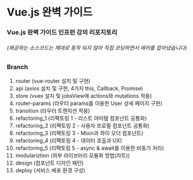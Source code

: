 # Vue.js 완벽 가이드

### Vue.js 완벽 가이드 인프런 강의 리포지토리

###### (제공하는 소스코드는 제대로 동작 되지 않아 직접 코딩하면서 에러를 잡아냈습니다)



### Branch
1. router (vue-router 설치 및 구현)
2. api (axios 설치 및 구현, 4가지 this, Callback, Promise)
3. store (vuex 설치 및 jobsView에 actions와 mutations 적용)
4. router-params (라우터 params를 이용한 User 상세 페이지 구현)
5. transition (라우터 트랜지션 적용)
6. refactoring_1 (리팩토링 1 - 리스트 아이템 컴포넌트 공통화)
7. refactoring_2 (리팩토링 2 - 사용자 프로필 컴포넌트 공통화)
8. refactoring_3 (리팩토링 3 - Mixin과 하이 오더 컴포넌트)
9. refactoring_4 (리팩토링 4 - 데이터 호출과 UX)
10. refactoring_5 (리팩토링 5 - async & await를 이용한 비동기 처리)
11. modulariztion (외부 라이브러리 모듈화 방법(차트))
12. design (컴포넌트 디자인 패턴)
13. deploy (서비스 배포 환경 구성)

